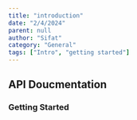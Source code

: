 ```yaml
---
title: "introduction"
date: "2/4/2024"
parent: null
author: "Sifat"
category: "General"
tags: ["Intro", "getting started"]
---
```


## API Doucmentation


### Getting Started